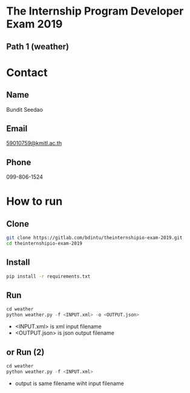 # The Internship Program Developer Exam 2019
## Path 1 (weather)

# Contact
## Name
Bundit Seedao

## Email
59010759@kmitl.ac.th

## Phone
099-806-1524

# How to run
## Clone
```sh
git clone https://gitlab.com/bdintu/theinternshipio-exam-2019.git
cd theinternshipio-exam-2019
```

## Install
```sh
pip install -r requirements.txt
```

## Run
```python
cd weather
python weather.py -f <INPUT.xml> -o <OUTPUT.json>
```

- <INPUT.xml> is xml input filename
- <OUTPUT.json> is json output filename

## or Run (2)
```python
cd weather
python weather.py -f <INPUT.xml>
```
- output is same filename wiht input filename

